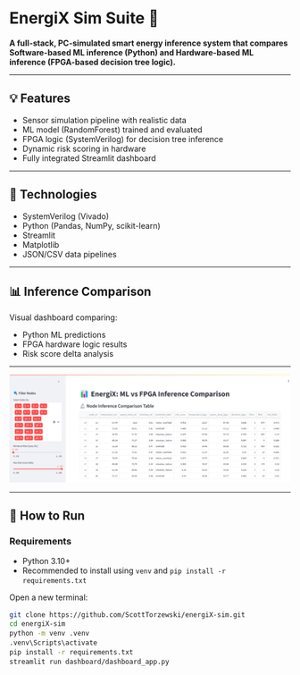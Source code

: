# EnergiX Sim Suite 🚀

**A full-stack, PC-simulated smart energy inference system that compares Software-based ML inference (Python) and Hardware-based ML inference (FPGA-based decision tree logic).**

---

## 💡 Features
- Sensor simulation pipeline with realistic data
- ML model (RandomForest) trained and evaluated
- FPGA logic (SystemVerilog) for decision tree inference
- Dynamic risk scoring in hardware
- Fully integrated Streamlit dashboard

---

## 🔧 Technologies
- SystemVerilog (Vivado)
- Python (Pandas, NumPy, scikit-learn)
- Streamlit
- Matplotlib
- JSON/CSV data pipelines

---

## 📊 Inference Comparison
Visual dashboard comparing:
- Python ML predictions
- FPGA hardware logic results
- Risk score delta analysis

---

![EnergiX Flow Diagram](data/diagram2.png)

---

## 🔄 How to Run
### Requirements
- Python 3.10+
- Recommended to install using `venv` and `pip install -r requirements.txt`

Open a new terminal:
```bash
git clone https://github.com/ScottTorzewski/energiX-sim.git
cd energiX-sim
python -m venv .venv
.venv\Scripts\activate
pip install -r requirements.txt
streamlit run dashboard/dashboard_app.py

